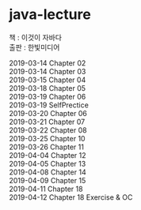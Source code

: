 # java-lecture  
  
  
책 : 이것이 자바다  
출판 : 한빛미디어

2019-03-14 Chapter 02  
2019-03-14 Chapter 03  
2019-03-15 Chapter 04  
2019-03-18 Chapter 05  
2019-03-19 Chapter 06  
2019-03-19 SelfPrectice  
2019-03-20 Chapter 06  
2019-03-21 Chapter 07  
2019-03-22 Chapter 08  
2019-03-25 Chapter 10  
2019-03-26 Chapter 11  
2019-04-04 Chapter 12  
2019-04-05 Chapter 13  
2019-04-08 Chapter 14  
2019-04-09 Chapter 15  
2019-04-11 Chapter 18  
2019-04-12 Chapter 18 Exercise & OC
